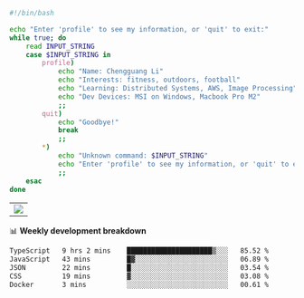 ```bash
#!/bin/bash

echo "Enter 'profile' to see my information, or 'quit' to exit:"
while true; do
    read INPUT_STRING
    case $INPUT_STRING in
        profile)
            echo "Name: Chengguang Li"
            echo "Interests: fitness, outdoors, football"
            echo "Learning: Distributed Systems, AWS, Image Processing"
            echo "Dev Devices: MSI on Windows, Macbook Pro M2"
            ;;
        quit)
            echo "Goodbye!"
            break
            ;;
        *)
            echo "Unknown command: $INPUT_STRING"
            echo "Enter 'profile' to see my information, or 'quit' to exit:"
            ;;
    esac
done

```

<!--Contribution Graph-->
<table>
  <tr>
    <td>
      <picture>
        <source media="(prefers-color-scheme: light)" srcset="https://github-readme-activity-graph.vercel.app/graph?username=chengguang-li&theme=xcode&bg_color=FF000000&color=000000&hide_border=true" />
        <img src="https://github-readme-activity-graph.vercel.app/graph?username=chengguang-li&theme=xcode&bg_color=FF000000&hide_border=true" />
      </picture>
  </tr>
</table>

📊 **Weekly development breakdown**

<!--START_SECTION:waka-->

```txt
TypeScript   9 hrs 2 mins    █████████████████████▒░░░   85.52 %
JavaScript   43 mins         █▓░░░░░░░░░░░░░░░░░░░░░░░   06.89 %
JSON         22 mins         █░░░░░░░░░░░░░░░░░░░░░░░░   03.54 %
CSS          19 mins         ▓░░░░░░░░░░░░░░░░░░░░░░░░   03.08 %
Docker       3 mins          ░░░░░░░░░░░░░░░░░░░░░░░░░   00.61 %
```

<!--END_SECTION:waka-->

